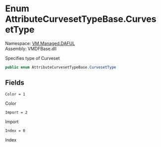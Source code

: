 # <a id="VM_Managed_DAFUL_AttributeCurvesetTypeBase_CurvesetType"></a> Enum AttributeCurvesetTypeBase.CurvesetType

Namespace: [VM.Managed.DAFUL](VM.Managed.DAFUL.md)  
Assembly: VMDFBase.dll  

Specifies type of Curveset

```csharp
public enum AttributeCurvesetTypeBase.CurvesetType
```

## Fields

`Color = 1` 

Color



`Import = 2` 

Import



`Index = 0` 

Index



